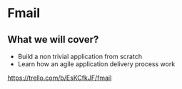 # Fmail

## What we will cover?

* Build a non trivial application from scratch
* Learn how an agile application delivery process work

https://trello.com/b/EsKCfkJF/fmail 
